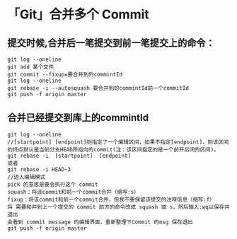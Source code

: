 # 「Git」合并多个 Commit

## 提交时候,合并后一笔提交到前一笔提交上的命令：
    git log --oneline
    git add 某个文件
    git commit --fixup=要合并到的commintId
    git log --oneline
    git rebase -i --autosquash 要合并到的commintId前一个commitId
    git push -f origin master

## 合并已经提交到库上的commintId
    git log --oneline
    //[startpoint] [endpoint]则指定了一个编辑区间，如果不指定[endpoint]，则该区间的终点默认是当前分支HEAD所指向的commit(注：该区间指定的是一个前开后闭的区间)。
    git rebase -i  [startpoint]  [endpoint]
    或者 
    git rebase -i HEAD~3 
    //进入编辑模式
    pick 的意思是要会执行这个 commit
    squash：将该commit和前一个commit合并（缩写:s）
    fixup：将该commit和前一个commit合并，但我不要保留该提交的注释信息（缩写:f）
    将 需要和并到上一个提交的 commit 前方的命令改成 squash 或 s，然后输入:wq以保存并退出
    会看到 commit message 的编辑界面，重新整理下Commit 的msg 保存退出
    git push -f origin master

